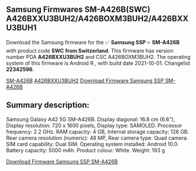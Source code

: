 <h2>Samsung Firmwares SM-A426B(SWC) A426BXXU3BUH2/A426BOXM3BUH2/A426BXXU3BUH1</h2>
Download the Samsung firmware for the ✅ <strong>Samsung SSP </strong> ⭐ <strong>SM-A426B</strong> with product code <strong>SWC</strong> <strong> from Switzerland</strong>. This firmware has version number PDA <strong>A426BXXU3BUH2</strong> and CSC A426BOXM3BUH2. The operating system of this firmware is Android R , with build date 2021-10-01. Changelist <strong>22342596</strong>.


[SM-A426B](https://samfirm.shop/samsung/model/SM-A426B)
[A426BXXU3BUH2](https://samfirm.shop/samsung/pda/A426BXXU3BUH2)
[Download Firmware Samsung SSP SM-A426B](https://samfirm.shop/samsung/firmware/462161)
<h2>Summary description:</h2>
<p>Samsung Galaxy A42 5G SM-A426B. Display diagonal: 16.8 cm (6.6"), Display resolution: 720 x 1600 pixels, Display type: SAMOLED. Processor frequency: 2.2 GHz. RAM capacity: 4 GB, Internal storage capacity: 128 GB. Rear camera resolution (numeric): 48 MP, Rear camera type: Quad camera. SIM card capability: Dual SIM. Operating system installed: Android 10.0. Battery capacity: 5000 mAh. Product colour: White. Weight: 193 g</p>


[Download Firmware Samsung SSP SM-A426B](https://samfirm.shop/samsung/firmware/462161)
